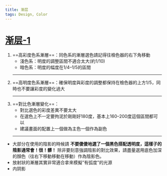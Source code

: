 ```yaml
---
title: 渐层
tags: Design, Color
---
```


# [渐层-1]( https://medium.com/as-a-product-designer/寫給不是設計師的-漸層配色-上-b1f9771dd803)

1. ==高彩度色系漸層==：同色系的漸層選色請記得往檢色器的右下角移動
    - 淺色系：明度的調整區間不適合太大(約1/10)
    - 暗色系：明度的幅度在1/4–1/5的區間
    - ---
2. ==高明度色系漸層==：確保明度與彩度的調整都保持在檢色器的上方1/5，同時也不要讓彩度的變化過大
    - ---
4. ==對比色漸層變化==：
    - 對比選色的彩度差異不要太大
    - 在選色上不一定要拘泥於剛剛好180度，基本上160–200度這個區間都可以
    - 建議畫面的配置上一個做為主色一個作為副色
    - ---
- 大部分在使用的陰影的時候請 **不要傻傻地選了一個黑色搭配透明度，這樣子的陰影通常會！很！髒！** 除非要刻意強調陰影的對比效果，請盡量選用底色加深的顏色（往右下移動移動在移動）作為陰影色。
- 放射狀的漸層其實非常適合拿來模擬”有弧度”的光源
- 内阴影